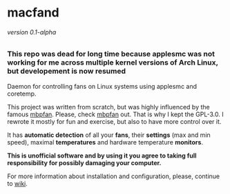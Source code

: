# macfand
###### version 0.1-alpha

### This repo was dead for long time because applesmc was not working for me across multiple kernel versions of Arch Linux, but developement is now resumed

Daemon for controlling fans on Linux systems using applesmc and coretemp.

This project was written from scratch, but was highly influenced by the famous [mbpfan](https://github.com/linux-on-mac/mbpfan). Please, check [mbpfan](https://github.com/linux-on-mac/mbpfan) out. That is why I kept the GPL-3.0. I rewrote it mostly for fun and exercise, but also to have more control over it.

It has **automatic detection** of all your **fans**, their **settings** (max and min speed), maximal **temperatures** and hardware temperature **monitors**.

**This is unofficial software and by using it you agree to taking full responsibility for possibly damaging your computer.**

For more information about installation and configuration, please, continue to [wiki](https://github.com/Hipuranyhou/macfand/wiki).
